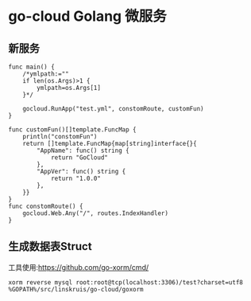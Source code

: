 # go-cloud Golang 微服务
## 新服务
```
func main() {
	/*ymlpath:=""
	if len(os.Args)>1 {
		ymlpath=os.Args[1]
	}*/

	gocloud.RunApp("test.yml", constomRoute, customFun)
}

func customFun()[]template.FuncMap {
	println("constomFun")
	return []template.FuncMap{map[string]interface{}{
		"AppName": func() string {
			return "GoCloud"
		},
		"AppVer": func() string {
			return "1.0.0"
		},
	}}
}
func constomRoute() {
	gocloud.Web.Any("/", routes.IndexHandler)
}
```
## 生成数据表Struct
工具使用:https://github.com/go-xorm/cmd/
```
xorm reverse mysql root:root@tcp(localhost:3306)/test?charset=utf8 %GOPATH%/src/linskruis/go-cloud/goxorm
```